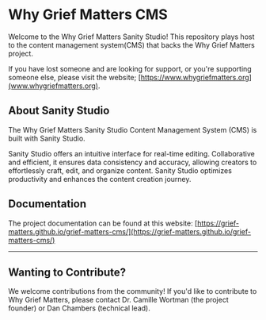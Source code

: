 # Why Grief Matters CMS

Welcome to the Why Grief Matters Sanity Studio! This repository plays host to the content management system(CMS) that backs the Why Grief Matters project.

If you have lost someone and are looking for support, or you're supporting someone else, please visit the website; [https://www.whygriefmatters.org](www.whygriefmatters.org).

## About Sanity Studio

The Why Grief Matters Sanity Studio Content Management System (CMS) is built with Sanity Studio.

Sanity Studio offers an intuitive interface for real-time editing. Collaborative and efficient, it ensures data consistency and accuracy, allowing creators to effortlessly craft, edit, and organize content. Sanity Studio optimizes productivity and enhances the content creation journey.

## Documentation

The project documentation can be found at this website:
[https://grief-matters.github.io/grief-matters-cms/](https://grief-matters.github.io/grief-matters-cms/)

---

## Wanting to Contribute?

We welcome contributions from the community! If you'd like to contribute to Why Grief Matters, please contact Dr. Camille Wortman (the project founder) or Dan Chambers (technical lead).

